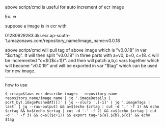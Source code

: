 

above script/cmd is useful for auto increment of ecr image

Ex. =>

suppose a image is in ecr with 

01280929283.dkr.ecr.ap-south-1.amazonaws.com/repository_name/image_name:v0.0.18

above script/cmd will pull tag of above image which is "v0.0.18" in var "$crtag". It will then split "v0.0.18" in three parts with a=v0, b=0, c=18. c will be incremented "c=$(($c+1))".
and then will patch a,b,c vars together which will become "v0.0.19" and will be exported in var "$tag" which can be used for new image.


-------------

how to use

```$ crtag=$(aws ecr describe-images --repository-name repository_name/image_name | jq '.imageDetails | sort_by(.imagePushedAt)[]' | jq --slurp '.[-1]' | jq '.imageTags | last' | jq --raw-output) && a=$(echo $crtag | cut -d '.' -f 1) && echo $crtag && b=$(echo $crtag | cut -d '.' -f 2) && c=$(echo $crtag | cut -d '.' -f 3) && c=$(($c+1)) && export tag="${a}.${b}.${c}" && echo $tag ```

